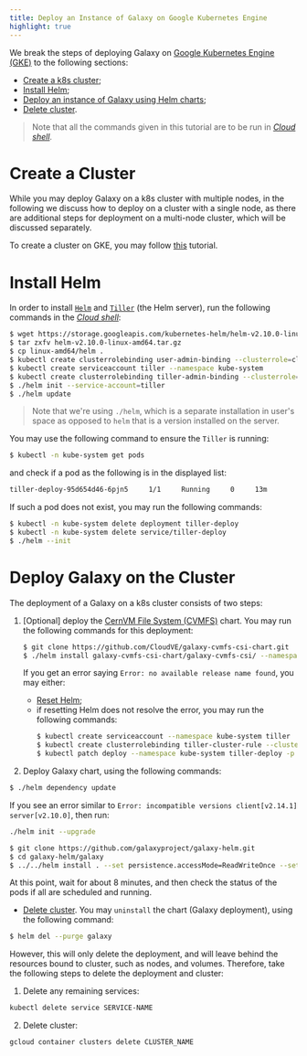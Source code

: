 ```yaml
---
title: Deploy an Instance of Galaxy on Google Kubernetes Engine
highlight: true
---
```


We break the steps of deploying Galaxy on 
[Google Kubernetes Engine (GKE)](https://cloud.google.com/kubernetes-engine/)
to the following sections:

- [Create a k8s cluster](#create-a-cluster);
- [Install Helm](#install-helm);
- [Deploy an instance of Galaxy using Helm charts](#deploy-galaxy-on-the-cluster);
- [Delete cluster](#delete-eks-cluster). 

> Note that all the commands given in this tutorial are to be run in 
[_Cloud shell_](https://cloud.google.com/shell/).

# Create a Cluster
While you may deploy Galaxy on a k8s cluster with multiple nodes, in the 
following we discuss how to deploy on a cluster with a single node, 
as there are additional steps for deployment on a multi-node cluster, 
which will be discussed separately. 

To create a cluster on GKE, you may follow 
[this](https://cloud.google.com/kubernetes-engine/docs/quickstart) tutorial.

# Install Helm

In order to install [`Helm`](https://helm.sh) and 
[`Tiller`](https://helm.sh/docs/glossary/#tiller) (the Helm server),
run the following commands in the [_Cloud shell_](https://cloud.google.com/shell/): 


```bash
$ wget https://storage.googleapis.com/kubernetes-helm/helm-v2.10.0-linux-amd64.tar.gz
$ tar zxfv helm-v2.10.0-linux-amd64.tar.gz
$ cp linux-amd64/helm .
$ kubectl create clusterrolebinding user-admin-binding --clusterrole=cluster-admin --user=$(gcloud config get-value account)
$ kubectl create serviceaccount tiller --namespace kube-system
$ kubectl create clusterrolebinding tiller-admin-binding --clusterrole=cluster-admin --serviceaccount=kube-system:tiller
$ ./helm init --service-account=tiller
$ ./helm update
```

> Note that we're using `./helm`, which is a separate installation in user's space
  as opposed to `helm` that is a version installed on the server.
  
You may use the following command to ensure the `Tiller` is running:

```bash
$ kubectl -n kube-system get pods
``` 

and check if a pod as the following is in the displayed list:

```bash
tiller-deploy-95d654d46-6pjn5     1/1     Running     0     13m
```

If such a pod does not exist, you may run the following commands:

```bash
$ kubectl -n kube-system delete deployment tiller-deploy
$ kubectl -n kube-system delete service/tiller-deploy
$ ./helm --init
```

# Deploy Galaxy on the Cluster

The deployment of a Galaxy on a k8s cluster consists of two steps: 

1. [Optional] deploy the [CernVM File System (CVMFS)](https://cernvm.cern.ch/portal/filesystem) chart.
You may run the following commands for this deployment: 

    ```bash
    $ git clone https://github.com/CloudVE/galaxy-cvmfs-csi-chart.git
    $ ./helm install galaxy-cvmfs-csi-chart/galaxy-cvmfs-csi/ --namespace=cvmfs
    ```
    
    If you get an error saying `Error: no available release name found`, you may
    either:
    
    - [Reset Helm](https://helm.sh/docs/helm/#helm-reset);
    - if resetting Helm does not resolve the error, you may run the following commands:
        ```bash
        $ kubectl create serviceaccount --namespace kube-system tiller
        $ kubectl create clusterrolebinding tiller-cluster-rule --clusterrole=cluster-admin --serviceaccount=kube-system:tiller
        $ kubectl patch deploy --namespace kube-system tiller-deploy -p '{"spec":{"template":{"spec":{"serviceAccount":"tiller"}}}}'
        ```
        
2. Deploy Galaxy chart, using the following commands:

```bash
$ ./helm dependency update
```

If you see an error similar to `Error: incompatible versions client[v2.14.1] server[v2.10.0]`,
then run:

```bash
./helm init --upgrade
```

```bash
$ git clone https://github.com/galaxyproject/galaxy-helm.git
$ cd galaxy-helm/galaxy
$ ../../helm install . --set persistence.accessMode=ReadWriteOnce --set service.type=LoadBalancer --set service.port=80 -f values-cvmfs.yaml
```

At this point, wait for about 8 minutes, and then check the status of the pods
if all are scheduled and running. 


- [Delete cluster](#delete-eks-cluster). 
You may `uninstall` the chart (Galaxy deployment), using the following command: 

```bash
$ helm del --purge galaxy
```

However, this will only delete the deployment, and will leave behind the resources 
bound to cluster, such as nodes, and volumes. Therefore, take the following steps to 
delete the deployment and cluster:

1. Delete any remaining services:

```bash
kubectl delete service SERVICE-NAME
``` 

2. Delete cluster: 

```bash
gcloud container clusters delete CLUSTER_NAME
```
